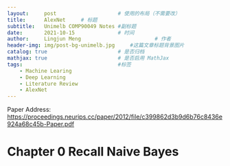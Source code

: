 ```yaml
---
layout:     post   				    # 使用的布局（不需要改）
title:      AlexNet   	# 标题 
subtitle:   Unimelb COMP90049 Notes #副标题
date:       2021-10-15 				# 时间
author:     Lingjun Meng 						# 作者
header-img: img/post-bg-unimelb.jpg 	#这篇文章标题背景图片
catalog: true 						# 是否归档
mathjax: true                       # 是否启用 MathJax
tags:								#标签
    - Machine Learing
    - Deep Learning
    - Literature Review
    - AlexNet
---
```

Paper Address: https://proceedings.neurips.cc/paper/2012/file/c399862d3b9d6b76c8436e924a68c45b-Paper.pdf

# Chapter 0 Recall Naive Bayes
